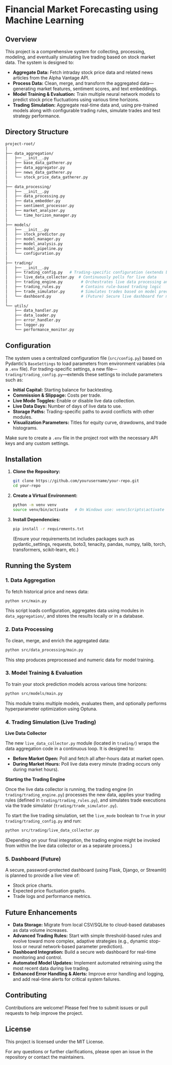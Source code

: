 # Financial Market Forecasting using Machine Learning

## Overview

This project is a comprehensive system for collecting, processing, modeling, and eventually simulating live trading based on stock market data. The system is designed to:

- **Aggregate Data:** Fetch intraday stock price data and related news articles from the Alpha Vantage API.
- **Process Data:** Clean, merge, and transform the aggregated data—generating market features, sentiment scores, and text embeddings.
- **Model Training & Evaluation:** Train multiple neural network models to predict stock price fluctuations using various time horizons.
- **Trading Simulation:** Aggregate real-time data and, using pre-trained models along with configurable trading rules, simulate trades and test strategy performance.

## Directory Structure

```bash
project-root/
│
├── data_aggregation/
│   ├── __init__.py
│   ├── base_data_gatherer.py
│   ├── data_aggregator.py
│   ├── news_data_gatherer.py
│   └── stock_price_data_gatherer.py
│
├── data_processing/
│   ├── __init__.py
│   ├── data_processing.py
│   ├── data_embedder.py
│   ├── sentiment_processor.py
│   ├── market_analyzer.py
│   └── time_horizon_manager.py
│
├── models/
│   ├── __init__.py
│   ├── stock_predictor.py
│   ├── model_manager.py
│   ├── model_analysis.py
│   ├── model_pipeline.py
│   └── configuration.py
│
├── trading/
│   ├── __init__.py
│   ├── trading_config.py   # Trading-specific configuration (extends base settings)
│   ├── live_data_collector.py  # Continuously polls for live data
│   ├── trading_engine.py        # Orchestrates live data processing and trading decisions
│   ├── trading_rules.py         # Contains rule-based trading logic
│   ├── trade_simulator.py       # Simulates trades based on model predictions
│   └── dashboard.py             # (Future) Secure live dashboard for monitoring trades
│
└── utils/
    ├── data_handler.py
    ├── data_loader.py
    ├── error_handler.py
    ├── logger.py
    └── performance_monitor.py
```

## Configuration

The system uses a centralized configuration file (`src/config.py`) based on Pydantic’s `BaseSettings` to load parameters from environment variables (via a `.env` file). For trading-specific settings, a new file—`trading/trading_config.py`—extends these settings to include parameters such as:

- **Initial Capital:** Starting balance for backtesting.
- **Commission & Slippage:** Costs per trade.
- **Live Mode Toggles:** Enable or disable live data collection.
- **Live Data Days:** Number of days of live data to use.
- **Storage Paths:** Trading-specific paths to avoid conflicts with other modules.
- **Visualization Parameters:** Titles for equity curve, drawdowns, and trade histograms.

Make sure to create a `.env` file in the project root with the necessary API keys and any custom settings.

## Installation

1. **Clone the Repository:**
   ```bash
   git clone https://github.com/yourusername/your-repo.git
   cd your-repo
   ```

2. **Create a Virtual Environment:**
   ```bash
   python -m venv venv
   source venv/bin/activate   # On Windows use: venv\Scripts\activate
   ```

3. **Install Dependencies:**
   ```bash
   pip install -r requirements.txt
   ```
   (Ensure your requirements.txt includes packages such as pydantic_settings, requests, boto3, tenacity, pandas, numpy, talib, torch, transformers, scikit-learn, etc.)

## Running the System

### 1. Data Aggregation

To fetch historical price and news data:

```bash
python src/main.py
```

This script loads configuration, aggregates data using modules in `data_aggregation/`, and stores the results locally or in a database.

### 2. Data Processing

To clean, merge, and enrich the aggregated data:

```bash
python src/data_processing/main.py
```

This step produces preprocessed and numeric data for model training.

### 3. Model Training & Evaluation

To train your stock prediction models across various time horizons:

```bash
python src/models/main.py
```

This module trains multiple models, evaluates them, and optionally performs hyperparameter optimization using Optuna.

### 4. Trading Simulation (Live Trading)

**Live Data Collector**

The new `live_data_collector.py` module (located in `trading/`) wraps the data aggregation code in a continuous loop. It is designed to:

- **Before Market Open:** Poll and fetch all after-hours data at market open.
- **During Market Hours:** Poll live data every minute (trading occurs only during market hours).

**Starting the Trading Engine**

Once the live data collector is running, the trading engine (in `trading/trading_engine.py`) processes the new data, applies your trading rules (defined in `trading/trading_rules.py`), and simulates trade executions via the trade simulator (`trading/trade_simulator.py`).

To start the live trading simulation, set the `live_mode` boolean to `True` in your `trading/trading_config.py` and run:

```bash
python src/trading/live_data_collector.py
```

(Depending on your final integration, the trading engine might be invoked from within the live data collector or as a separate process.)

### 5. Dashboard (Future)

A secure, password-protected dashboard (using Flask, Django, or Streamlit) is planned to provide a live view of:

- Stock price charts.
- Expected price fluctuation graphs.
- Trade logs and performance metrics.

## Future Enhancements

- **Data Storage:** Migrate from local CSV/SQLite to cloud-based databases as data volume increases.
- **Advanced Trading Rules:** Start with simple threshold-based rules and evolve toward more complex, adaptive strategies (e.g., dynamic stop-loss or neural network-based parameter prediction).
- **Dashboard Integration:** Build a secure web dashboard for real-time monitoring and control.
- **Automated Model Updates:** Implement automated retraining using the most recent data during live trading.
- **Enhanced Error Handling & Alerts:** Improve error handling and logging, and add real-time alerts for critical system failures.

## Contributing

Contributions are welcome! Please feel free to submit issues or pull requests to help improve the project.

## License

This project is licensed under the MIT License.

For any questions or further clarifications, please open an issue in the repository or contact the maintainers.

